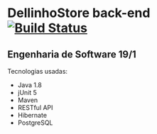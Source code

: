
# DellinhoStore back-end [![Build Status](https://travis-ci.org/Andy9822/dellinhostore-backend.svg?branch=master)](https://travis-ci.org/Andy9822/dellinhostore-backend)
## Engenharia de Software 19/1

Tecnologias usadas:
- Java 1.8
- jUnit 5
- Maven
- RESTful API
- Hibernate
- PostgreSQL 
